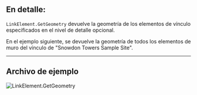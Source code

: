 ## En detalle:
`LinkElement.GetGeometry` devuelve la geometría de los elementos de vínculo especificados en el nivel de detalle opcional.

En el ejemplo siguiente, se devuelve la geometría de todos los elementos de muro del vínculo de "Snowdon Towers Sample Site".

___
## Archivo de ejemplo

![LinkElement.GetGeometry](./Revit.Elements.LinkElement.GetGeometry_img.jpg)
